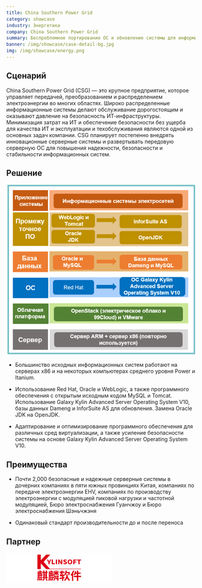 ```yaml
---
title: China Southern Power Grid
category: showcase
industry: Энергетика
company: China Southern Power Grid
summary: Беспроблемное портирование ОС и обновление системы для информационных систем
banner: /img/showcase/case-detail-bg.jpg
img: /img/showcase/energy.png
---
```


<div class="markdown">

## **Сценарий**

China Southern Power Grid (CSG) — это крупное предприятие, которое управляет передачей, преобразованием и распределением электроэнергии во многих областях. Широко распределенные информационные системы делают обслуживание дорогостоящим и оказывают давление на безопасность ИТ-инфраструктуры. Минимизация затрат на ИТ и обеспечение безопасности без ущерба для качества ИТ и эксплуатации и техобслуживания являются одной из основных задач компании. CSG планирует постепенно внедрять инновационные серверные системы и развертывать передовую серверную ОС для повышения надежности, безопасности и стабильности информационных систем.

## **Решение**

<div align="center" class="case-img"><img src="./e2.png"/></div>

- Большинство исходных информационных систем работают на серверах x86 и на некоторых компьютерах среднего уровня Power и Itanium.

- Использование Red Hat, Oracle и WebLogic, а также программного обеспечения с открытым исходным кодом MySQL и Tomcat. Использование Galaxy Kylin Advanced Server Operating System V10, базы данных Dameng и InforSuite AS для обновления. Замена Oracle JDK на OpenJDK.

- Адаптирование и оптимизирование программного обеспечения для различных сред виртуализации, а также усиление безопасности системы на основе Galaxy Kylin Advanced Server Operating System V10.

## **Преимущества**

- Почти 2,000 безопасные и надежные серверные системы в дочерних компаниях в пяти южных провинциях Китая, компаниях по передаче электроэнергии EHV, компаниях по производству электроэнергии с модуляцией пиковой нагрузки и частотной модуляцией, Бюро электроснабжения Гуанчжоу и Бюро электроснабжения Шэньчжэня

- Одинаковый стандарт производительности до и после переноса

## **Партнер**

<div ><img src="./qiling.png"/></div>

</div>